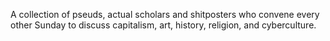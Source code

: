 A collection of pseuds, actual scholars and shitposters who convene every other Sunday to discuss capitalism, art, history, religion, and cyberculture.
